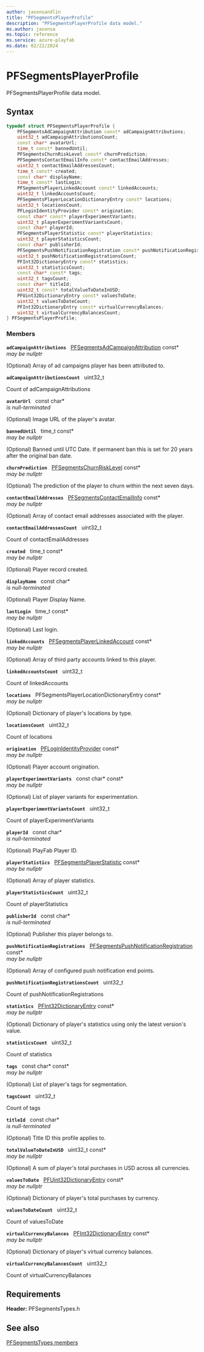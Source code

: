 ```yaml
---
author: jasonsandlin
title: "PFSegmentsPlayerProfile"
description: "PFSegmentsPlayerProfile data model."
ms.author: jasonsa
ms.topic: reference
ms.service: azure-playfab
ms.date: 02/22/2024
---
```


# PFSegmentsPlayerProfile  

PFSegmentsPlayerProfile data model.  

## Syntax  
  
```cpp
typedef struct PFSegmentsPlayerProfile {  
    PFSegmentsAdCampaignAttribution const* adCampaignAttributions;  
    uint32_t adCampaignAttributionsCount;  
    const char* avatarUrl;  
    time_t const* bannedUntil;  
    PFSegmentsChurnRiskLevel const* churnPrediction;  
    PFSegmentsContactEmailInfo const* contactEmailAddresses;  
    uint32_t contactEmailAddressesCount;  
    time_t const* created;  
    const char* displayName;  
    time_t const* lastLogin;  
    PFSegmentsPlayerLinkedAccount const* linkedAccounts;  
    uint32_t linkedAccountsCount;  
    PFSegmentsPlayerLocationDictionaryEntry const* locations;  
    uint32_t locationsCount;  
    PFLoginIdentityProvider const* origination;  
    const char* const* playerExperimentVariants;  
    uint32_t playerExperimentVariantsCount;  
    const char* playerId;  
    PFSegmentsPlayerStatistic const* playerStatistics;  
    uint32_t playerStatisticsCount;  
    const char* publisherId;  
    PFSegmentsPushNotificationRegistration const* pushNotificationRegistrations;  
    uint32_t pushNotificationRegistrationsCount;  
    PFInt32DictionaryEntry const* statistics;  
    uint32_t statisticsCount;  
    const char* const* tags;  
    uint32_t tagsCount;  
    const char* titleId;  
    uint32_t const* totalValueToDateInUSD;  
    PFUint32DictionaryEntry const* valuesToDate;  
    uint32_t valuesToDateCount;  
    PFInt32DictionaryEntry const* virtualCurrencyBalances;  
    uint32_t virtualCurrencyBalancesCount;  
} PFSegmentsPlayerProfile;  
```
  
### Members  
  
**`adCampaignAttributions`** &nbsp; [PFSegmentsAdCampaignAttribution](pfsegmentsadcampaignattribution.md) const*  
*may be nullptr*  
  
(Optional) Array of ad campaigns player has been attributed to.
  
**`adCampaignAttributionsCount`** &nbsp; uint32_t  
  
Count of adCampaignAttributions
  
**`avatarUrl`** &nbsp; const char*  
*is null-terminated*  
  
(Optional) Image URL of the player's avatar.
  
**`bannedUntil`** &nbsp; time_t const*  
*may be nullptr*  
  
(Optional) Banned until UTC Date. If permanent ban this is set for 20 years after the original ban date.
  
**`churnPrediction`** &nbsp; [PFSegmentsChurnRiskLevel](../enums/pfsegmentschurnrisklevel.md) const*  
*may be nullptr*  
  
(Optional) The prediction of the player to churn within the next seven days.
  
**`contactEmailAddresses`** &nbsp; [PFSegmentsContactEmailInfo](pfsegmentscontactemailinfo.md) const*  
*may be nullptr*  
  
(Optional) Array of contact email addresses associated with the player.
  
**`contactEmailAddressesCount`** &nbsp; uint32_t  
  
Count of contactEmailAddresses
  
**`created`** &nbsp; time_t const*  
*may be nullptr*  
  
(Optional) Player record created.
  
**`displayName`** &nbsp; const char*  
*is null-terminated*  
  
(Optional) Player Display Name.
  
**`lastLogin`** &nbsp; time_t const*  
*may be nullptr*  
  
(Optional) Last login.
  
**`linkedAccounts`** &nbsp; [PFSegmentsPlayerLinkedAccount](pfsegmentsplayerlinkedaccount.md) const*  
*may be nullptr*  
  
(Optional) Array of third party accounts linked to this player.
  
**`linkedAccountsCount`** &nbsp; uint32_t  
  
Count of linkedAccounts
  
**`locations`** &nbsp; PFSegmentsPlayerLocationDictionaryEntry const*  
*may be nullptr*  
  
(Optional) Dictionary of player's locations by type.
  
**`locationsCount`** &nbsp; uint32_t  
  
Count of locations
  
**`origination`** &nbsp; [PFLoginIdentityProvider](../../pftypes/enums/pfloginidentityprovider.md) const*  
*may be nullptr*  
  
(Optional) Player account origination.
  
**`playerExperimentVariants`** &nbsp; const char* const*  
*may be nullptr*  
  
(Optional) List of player variants for experimentation.
  
**`playerExperimentVariantsCount`** &nbsp; uint32_t  
  
Count of playerExperimentVariants
  
**`playerId`** &nbsp; const char*  
*is null-terminated*  
  
(Optional) PlayFab Player ID.
  
**`playerStatistics`** &nbsp; [PFSegmentsPlayerStatistic](pfsegmentsplayerstatistic.md) const*  
*may be nullptr*  
  
(Optional) Array of player statistics.
  
**`playerStatisticsCount`** &nbsp; uint32_t  
  
Count of playerStatistics
  
**`publisherId`** &nbsp; const char*  
*is null-terminated*  
  
(Optional) Publisher this player belongs to.
  
**`pushNotificationRegistrations`** &nbsp; [PFSegmentsPushNotificationRegistration](pfsegmentspushnotificationregistration.md) const*  
*may be nullptr*  
  
(Optional) Array of configured push notification end points.
  
**`pushNotificationRegistrationsCount`** &nbsp; uint32_t  
  
Count of pushNotificationRegistrations
  
**`statistics`** &nbsp; [PFInt32DictionaryEntry](../../pftypes/structs/pfint32dictionaryentry.md) const*  
*may be nullptr*  
  
(Optional) Dictionary of player's statistics using only the latest version's value.
  
**`statisticsCount`** &nbsp; uint32_t  
  
Count of statistics
  
**`tags`** &nbsp; const char* const*  
*may be nullptr*  
  
(Optional) List of player's tags for segmentation.
  
**`tagsCount`** &nbsp; uint32_t  
  
Count of tags
  
**`titleId`** &nbsp; const char*  
*is null-terminated*  
  
(Optional) Title ID this profile applies to.
  
**`totalValueToDateInUSD`** &nbsp; uint32_t const*  
*may be nullptr*  
  
(Optional) A sum of player's total purchases in USD across all currencies.
  
**`valuesToDate`** &nbsp; [PFUint32DictionaryEntry](../../pftypes/structs/pfuint32dictionaryentry.md) const*  
*may be nullptr*  
  
(Optional) Dictionary of player's total purchases by currency.
  
**`valuesToDateCount`** &nbsp; uint32_t  
  
Count of valuesToDate
  
**`virtualCurrencyBalances`** &nbsp; [PFInt32DictionaryEntry](../../pftypes/structs/pfint32dictionaryentry.md) const*  
*may be nullptr*  
  
(Optional) Dictionary of player's virtual currency balances.
  
**`virtualCurrencyBalancesCount`** &nbsp; uint32_t  
  
Count of virtualCurrencyBalances
  
  
## Requirements  
  
**Header:** PFSegmentsTypes.h
  
## See also  
[PFSegmentsTypes members](../pfsegmentstypes_members.md)  

  
  
